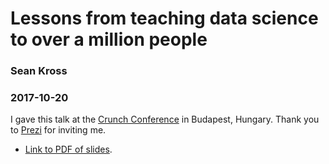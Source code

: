 # Lessons from teaching data science to over a million people

### Sean Kross

### 2017-10-20

I gave this talk at the [Crunch Conference](http://crunchconf.com/) in
Budapest, Hungary. Thank you to [Prezi](https://prezi.com/) for inviting me.

- [Link to PDF of slides](http://seankross.com/crunch-talk/talk.pdf).
